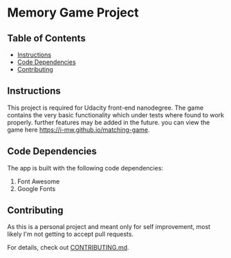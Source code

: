 # Memory Game Project

## Table of Contents

* [Instructions](#instructions)
* [Code Dependencies](#code-dependencies)
* [Contributing](#contributing)

## Instructions

This project is required for Udacity front-end nanodegree. The game contains the very basic functionality which under tests where found to work properly. further features may be added in the future. you can view the game here https://i-mw.github.io/matching-game.

## Code Dependencies

The app is built with the following code dependencies:

1. Font Awesome
2. Google Fonts

## Contributing

As this is a personal project and meant only for self improvement, most likely I'm not getting to accept pull requests.

For details, check out [CONTRIBUTING.md](CONTRIBUTING.md).
